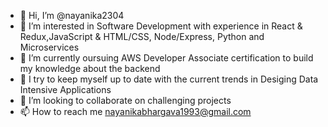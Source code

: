 - 👋 Hi, I’m @nayanika2304
- 👀 I’m interested in Software Development with experience in React & Redux,JavaScript & HTML/CSS, Node/Express, Python and Microservices
- 🌱 I’m currently oursuing AWS Developer Associate certification to build my knowledge about the backend
- 🌱 I try to keep myself up to date with the current trends in Desiging Data Intensive Applications
- 💞️ I’m looking to collaborate on challenging projects 
- 📫 How to reach me nayanikabhargava1993@gmail.com

<!---
nayanika2304/nayanika2304 is a ✨ special ✨ repository because its `README.md` (this file) appears on your GitHub profile.
You can click the Preview link to take a look at your changes.
--->
